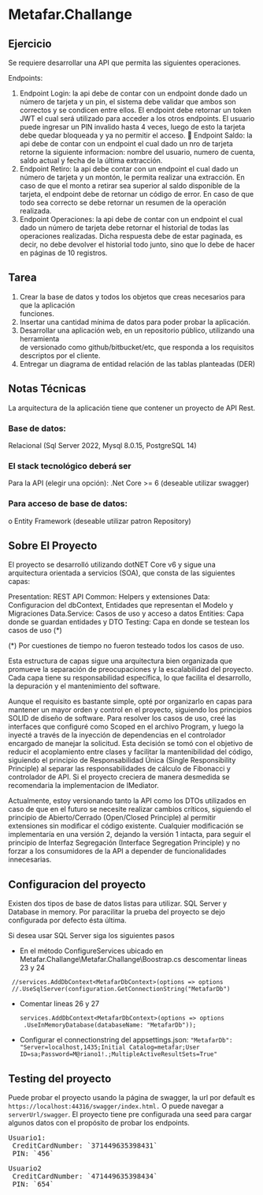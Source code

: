 # Metafar.Challange

## Ejercicio

Se requiere desarrollar una API que permita las siguientes operaciones.

Endpoints:
<ol>
  <li>Endpoint Login: la api debe de contar con un endpoint donde dado un número de
tarjeta y un pin, el sistema debe validar que ambos son correctos y se condicen entre
ellos. El endpoint debe retornar un token JWT el cual será utilizado para acceder a los
otros endpoints. El usuario puede ingresar un PIN invalido hasta 4 veces, luego de
esto la tarjeta debe quedar bloqueada y ya no permitir el acceso.
 Endpoint Saldo: la api debe de contar con un endpoint el cual dado un nro de tarjeta
retorne la siguiente informacion: nombre del usuario, numero de cuenta, saldo actual y
fecha de la última extracción.</li>
  <li>Endpoint Retiro: la api debe contar con un endpoint el cual dado un número de tarjeta
y un montón, le permita realizar una extracción. En caso de que el monto a retirar sea
superior al saldo disponible de la tarjeta, el endpoint debe de retornar un código de
error. En caso de que todo sea correcto se debe retornar un resumen de la operación
realizada.</li>
  <li>Endpoint Operaciones: la api debe de contar con un endpoint el cual dado un número
de tarjeta debe retornar el historial de todas las operaciones realizadas. Dicha
respuesta debe de estar paginada, es decir, no debe devolver el historial todo junto,
sino que lo debe de hacer en páginas de 10 registros.</li>
</ol>

## Tarea

1. Crear la base de datos y todos los objetos que creas necesarios para que la aplicación </br>
funciones.
2. Insertar una cantidad mínima de datos para poder probar la aplicación.</br>
3. Desarrollar una aplicación web, en un repositorio público, utilizando una herramienta</br>
de versionado como github/bitbucket/etc, que responda a los requisitos descriptos por
el cliente.</br>
4. Entregar un diagrama de entidad relación de las tablas planteadas (DER)</br>

## Notas Técnicas
La arquitectura de la aplicación tiene que contener un proyecto de API Rest.</br>

### Base de datos:
Relacional (Sql Server 2022, Mysql 8.0.15, PostgreSQL 14)

### El stack tecnológico deberá ser
Para la API (elegir una opción): .Net Core &gt;= 6 (deseable utilizar swagger)

### Para acceso de base de datos:
o Entity Framework (deseable utilizar patron Repository)


## Sobre El Proyecto

El proyecto se desarrolló utilizando dotNET Core v6 y sigue una arquitectura orientada a servicios (SOA), que consta de las siguientes capas:

Presentation: REST API
Common: Helpers y extensiones
Data: Configuracion del dbContext, Entidades que representan el Modelo y Migraciones
Data.Service: Casos de uso y acceso a datos
Entities: Capa donde se guardan entidades y DTO
Testing: Capa en donde se testean los casos de uso (*)

(*) Por cuestiones de tiempo no fueron testeado todos los casos de uso.

Esta estructura de capas sigue una arquitectura bien organizada que promueve la separación de preocupaciones y la escalabilidad del proyecto. Cada capa tiene su responsabilidad específica, lo que facilita el desarrollo, la depuración y el mantenimiento del software.

Aunque el requisito es bastante simple, opté por organizarlo en capas para mantener un mayor orden y control en el proyecto, siguiendo los principios SOLID de diseño de software. Para resolver los casos de uso, creé las interfaces que configuré como Scoped en el archivo Program, y luego la inyecté a través de la inyección de dependencias en el controlador encargado de manejar la solicitud. Esta decisión se tomó con el objetivo de reducir el acoplamiento entre clases y facilitar la mantenibilidad del código, siguiendo el principio de Responsabilidad Única (Single Responsibility Principle) al separar las responsabilidades de cálculo de Fibonacci y controlador de API. Si el proyecto creciera de manera desmedida se recomendaria la implementacion de IMediator.

Actualmente, estoy versionando tanto la API como los DTOs utilizados en caso de que en el futuro se necesite realizar cambios críticos, siguiendo el principio de Abierto/Cerrado (Open/Closed Principle) al permitir extensiones sin modificar el código existente. Cualquier modificación se implementaría en una versión 2, dejando la versión 1 intacta, para seguir el principio de Interfaz Segregación (Interface Segregation Principle) y no forzar a los consumidores de la API a depender de funcionalidades innecesarias.

## Configuracion del proyecto

Existen dos tipos de base de datos listas para utilizar. SQL Server y Database in memory. Por paracilitar la prueba del proyecto se dejo configurada por defecto ésta última.

Si desea usar SQL Server siga los siguientes pasos

* En el método ConfigureServices ubicado en Metafar.Challange\Metafar.Challange\Boostrap.cs descomentar lineas 23 y 24

 ```
  //services.AddDbContext<MetafarDbContext>(options => options
  //.UseSqlServer(configuration.GetConnectionString("MetafarDb")
  ```

* Comentar lineas 26 y 27

  ```
  services.AddDbContext<MetafarDbContext>(options => options
   .UseInMemoryDatabase(databaseName: "MetafarDb"));
  ```

* Configurar el connectionstring del appsettings.json: `"MetafarDb": "Server=localhost,1435;Initial Catalog=metafar;User ID=sa;Password=M@riano1!.;MultipleActiveResultSets=True"`

## Testing del proyecto

Puede probar el proyecto usando la página de swagger, la url por default es `https://localhost:44316/swagger/index.html.` O puede navegar a `serverUrl/swagger`. El proyecto tiene pre configurada una seed para cargar algunos datos con el propósito 
de probar los endpoints.

<pre>
Usuario1:
 CreditCardNumber: `371449635398431`
 PIN: `456`
</pre>

<pre>
Usuario2
 CreditCardNumber: `471449635398434`
 PIN: `654`
</pre>
